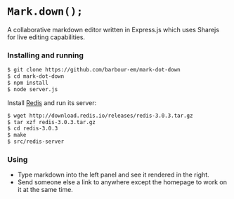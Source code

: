 # `Mark.down();`
A collaborative markdown editor written in Express.js which uses Sharejs for live editing capabilities.

### Installing and running
```bash
$ git clone https://github.com/barbour-em/mark-dot-down
$ cd mark-dot-down
$ npm install
$ node server.js
```

Install [Redis](http://redis.io/) and run its server:

```bash
$ wget http://download.redis.io/releases/redis-3.0.3.tar.gz
$ tar xzf redis-3.0.3.tar.gz
$ cd redis-3.0.3
$ make
$ src/redis-server
```

### Using
- Type  markdown into the left panel and see it rendered in the right.
- Send someone else a link to anywhere except the homepage to work on it at the same time.
